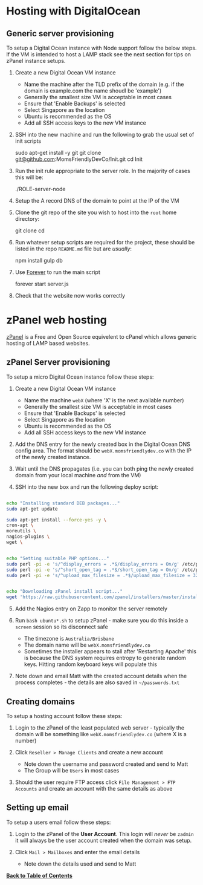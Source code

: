 Hosting with DigitalOcean
=========================

Generic server provisioning
---------------------------
To setup a Digital Ocean instance with Node support follow the below steps. If the VM is intended to host a LAMP stack see the next section for tips on zPanel instance setups.

1. Create a new Digital Ocean VM instance
	* Name the machine after the TLD prefix of the domain (e.g. if the domain is example.com the name shoudl be 'example')
	* Generally the smallest size VM is acceptable in most cases
	* Ensure that 'Enable Backups' is selected
	* Select Singapore as the location
	* Ubuntu is recommended as the OS
	* Add all SSH access keys to the new VM instance

2. SSH into the new machine and run the following to grab the usual set of init scripts

	sudo apt-get install -y git
	git clone git@github.com:MomsFriendlyDevCo/Init.git
	cd Init

3. Run the init rule appropriate to the server role. In the majority of cases this will be:

	./ROLE-server-node

4. Setup the A record DNS of the domain to point at the IP of the VM

5. Clone the git repo of the site you wish to host into the `root` home directory:

	git clone <repo>
	cd <repo-dir>

7. Run whatever setup scripts are required for the project, these should be listed in the repo `README.md` file but are *usually*:

	npm install
	gulp db

6. Use [Forever](https://www.npmjs.com/package/forever) to run the main script

	forever start server.js

7. Check that the website now works correctly


zPanel web hosting
==================
[zPanel](http://www.zpanelcp.com) is a Free and Open Source equivelent to cPanel which allows generic hosting of LAMP based websites.


zPanel Server provisioning
--------------------------
To setup a micro Digital Ocean instance follow these steps:

1. Create a new Digital Ocean VM instance
	* Name the machine `webX` (where 'X' is the next available number)
	* Generally the smallest size VM is acceptable in most cases
	* Ensure that 'Enable Backups' is selected
	* Select Singapore as the location
	* Ubuntu is recommended as the OS
	* Add all SSH access keys to the new VM instance

2. Add the DNS entry for the newly created box in the Digital Ocean DNS config area. The format should be `webX.momsfriendlydev.co` with the IP of the newly created instance.

3. Wait until the DNS propagates (i.e. you can both ping the newly created domain from your local machine *and* from the VM)

4. SSH into the new box and run the following deploy script:

```bash

echo "Installing standard DEB packages..."
sudo apt-get update

sudo apt-get install --force-yes -y \
cron-apt \
moreutils \
nagios-plugins \
wget \


echo "Setting suitable PHP options..."
sudo perl -pi -e 's/^display_errors = .*$/display_errors = On/g' /etc/php5/apache2/php.ini
sudo perl -pi -e 's/^short_open_tag = .*$/short_open_tag = On/g' /etc/php5/apache2/php.ini
sudo perl -pi -e 's/^upload_max_filesize = .*$/upload_max_filesize = 32M/g' /etc/php5/apache2/php.ini


echo "Downloading zPanel install script..."
wget 'https://raw.githubusercontent.com/zpanel/installers/master/install/beta/Ubuntu-14_04-LTS/ubuntu-14.04-LTS-apache2.4.9-php5.5.14.sh'
```

5. Add the Nagios entry on Zapp to monitor the server remotely

6. Run `bash ubuntu*.sh` to setup zPanel - make sure you do this inside a `screen` session so its disconnect safe
	* The timezone is `Australia/Brisbane`
	* The domain name will be `webX.momsfriendlydev.co`
	* Sometimes the installer appears to stall after 'Restarting Apache' this is because the DNS system requires entropy to generate random keys. Hitting random keyboard keys will populate this

7. Note down and email Matt with the created account details when the process completes - the details are also saved in `~/passwords.txt`


Creating domains
----------------
To setup a hosting account follow these steps:

1. Login to the zPanel of the least populated web server - typically the domain will be something like `webX.momsfriendlydev.co` (where X is a number)

2. Click `Reseller > Manage Clients` and create a new account
	* Note down the username and password created and send to Matt
	* The Group will be `Users` in most cases

3. Should the user require FTP access click `File Management > FTP Accounts` and create an account with the same details as above


Setting up email
----------------
To setup a users email follow these steps:

1. Login to the zPanel of the **User Account**. This login will *never* be `zadmin` it will always be the user account created when the domain was setup.

2. Click `Mail > Mailboxes` and enter the email details
	* Note down the details used and send to Matt



**[Back to Table of Contents](README.md)**
